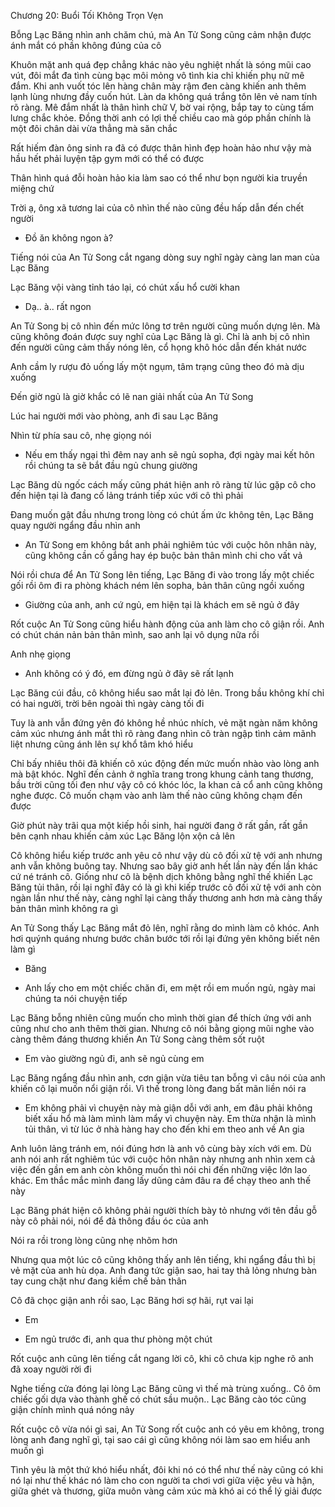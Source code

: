 




Chương 20: Buổi Tối Không Trọn Vẹn

Bỗng Lạc Băng nhìn anh chăm chú, mà An Tử Song cũng cảm nhận được ánh mắt có phần không đúng của cô

Khuôn mặt anh quá đẹp chẳng khác nào yêu nghiệt nhất là sóng mũi cao vút, đôi mắt đa tình cùng bạc môi mỏng vô tình kia chỉ khiến phụ nữ mê đắm. Khi anh vuốt tóc lên hàng chân mày rậm đen càng khiến anh thêm lạnh lùng nhưng đầy cuốn hút. Làn da không quá trắng tôn lên vẻ nam tính rõ ràng. Mê đắm nhất là thân hình chữ V, bờ vai rộng, bắp tay to cùng tấm lưng chắc khỏe. Đồng thời anh có lợi thế chiều cao mà góp phần chính là một đôi chân dài vừa thẳng mà săn chắc

Rất hiếm đàn ông sinh ra đã có được thân hình đẹp hoàn hảo như vậy mà hầu hết phải luyện tập gym mới có thể có được

Thân hình quá đỗi hoàn hảo kia làm sao có thể như bọn người kia truyền miệng chứ

Trời ạ, ông xã tương lai của cô nhìn thế nào cũng đều hấp dẫn đến chết người

- Đồ ăn không ngon à?

Tiếng nói của An Tử Song cắt ngang dòng suy nghĩ ngày càng lan man của Lạc Băng

Lạc Băng vội vàng tỉnh táo lại, có chút xấu hổ cười khan

- Dạ.. à.. rất ngon

An Tử Song bị cô nhìn đến mức lông tơ trên người cũng muốn dựng lên. Mà cũng không đoán được suy nghĩ của Lạc Băng là gì. Chỉ là anh bị cô nhìn đến người cũng cảm thấy nóng lên, cổ họng khô hóc dẫn đến khát nước


Anh cầm ly rượu đỏ uống lấy một ngụm, tâm trạng cũng theo đó mà dịu xuống



Đến giờ ngủ là giờ khắc có lẽ nan giải nhất của An Tử Song

Lúc hai người mới vào phòng, anh đi sau Lạc Băng

Nhìn từ phía sau cô, nhẹ giọng nói

- Nếu em thấy ngại thì đêm nay anh sẽ ngủ sopha, đợi ngày mai kết hôn rồi chúng ta sẽ bắt đầu ngủ chung giường

Lạc Băng dù ngốc cách mấy cũng phát hiện anh rõ ràng từ lúc gặp cô cho đến hiện tại là đang cố lảng tránh tiếp xúc với cô thì phải

Đang muốn gật đầu nhưng trong lòng có chút ấm ức không tên, Lạc Băng quay người ngẩng đầu nhìn anh

- An Tử Song em không bắt anh phải nghiêm túc với cuộc hôn nhân này, cũng không cần cố gắng hay ép buộc bản thân mình chi cho vất vả

Nói rồi chưa để An Tử Song lên tiếng, Lạc Băng đi vào trong lấy một chiếc gối rồi ôm đi ra phòng khách ném lên sopha, bản thân cũng ngồi xuống

- Giường của anh, anh cứ ngủ, em hiện tại là khách em sẽ ngủ ở đây

Rốt cuộc An Tử Song cũng hiểu hành động của anh làm cho cô giận rồi. Anh có chút chán nản bản thân mình, sao anh lại vô dụng nữa rồi

Anh nhẹ giọng

- Anh không có ý đó, em đừng ngủ ở đây sẽ rất lạnh




Lạc Băng cúi đầu, cô không hiểu sao mắt lại đỏ lên. Trong bầu không khí chỉ có hai người, trời bên ngoài thì ngày càng tối đi

Tuy là anh vẫn đứng yên đó không hề nhúc nhích, vẻ mặt ngàn năm không cảm xúc nhưng ánh mắt thì rõ ràng đang nhìn cô tràn ngập tình cảm mãnh liệt nhưng cũng ánh lên sự khổ tâm khó hiểu

Chỉ bấy nhiêu thôi đã khiến cô xúc động đến mức muốn nhào vào lòng anh mà bật khóc. Nghĩ đến cảnh ở nghĩa trang trong khung cảnh tang thương, bầu trời cũng tối đen như vậy cô có khóc lóc, la khan cả cổ anh cũng không nghe được. Cô muốn chạm vào anh làm thế nào cũng không chạm đến được

Giờ phút này trãi qua một kiếp hồi sinh, hai người đang ở rất gần, rất gần bên cạnh nhau khiến cảm xúc Lạc Băng lộn xộn cả lên

Cô không hiểu kiếp trước anh yêu cô như vậy dù cô đối xử tệ với anh nhưng anh vẫn không buông tay. Nhưng sao bây giờ anh hết lần này đến lần khác cứ né tránh cô. Giống như cô là bệnh dịch không bằng nghĩ thế khiến Lạc Băng tủi thân, rồi lại nghĩ đây có là gì khi kiếp trước cô đối xử tệ với anh còn ngàn lần như thế này, càng nghĩ lại càng thấy thương anh hơn mà càng thấy bản thân mình không ra gì

An Tử Song thấy Lạc Băng mắt đỏ lên, nghĩ rằng do mình làm cô khóc. Anh hơi quýnh quáng nhưng bước chân bước tới rồi lại đứng yên không biết nên làm gì

- Băng

- Anh lấy cho em một chiếc chăn đi, em mệt rồi em muốn ngủ, ngày mai chúng ta nói chuyện tiếp

Lạc Băng bỗng nhiên cũng muốn cho mình thời gian để thích ứng với anh cũng như cho anh thêm thời gian. Nhưng cô nói bằng giọng mũi nghe vào càng thêm đáng thương khiến An Tử Song càng thêm sốt ruột

- Em vào giường ngủ đi, anh sẽ ngủ cùng em

Lạc Băng ngẩng đầu nhìn anh, cơn giận vừa tiêu tan bỗng vì câu nói của anh khiến cô lại muốn nổi giận rồi. Vì thế trong lòng đang bất mãn liền nói ra

- Em không phải vì chuyện này mà giận dỗi với anh, em đâu phải không biết xấu hổ mà làm mình làm mẩy vì chuyện này. Em thừa nhận là mình tủi thân, vì từ lúc ở nhà hàng hay cho đến khi em theo anh về An gia

Anh luôn lảng tránh em, nói đúng hơn là anh vô cùng bày xích với em. Dù anh nói anh rất nghiêm túc với cuộc hôn nhân này nhưng anh nhìn xem cả việc đến gần em anh còn không muốn thì nói chi đến những việc lớn lao khác. Em thắc mắc mình đang lấy dũng cảm đâu ra để chạy theo anh thế này

Lạc Băng phát hiện cô không phải người thích bày tỏ nhưng với tên đầu gỗ này cô phải nói, nói để đả thông đầu óc của anh

Nói ra rồi trong lòng cũng nhẹ nhõm hơn

Nhưng qua một lúc cô cũng không thấy anh lên tiếng, khi ngẩng đầu thì bị vẻ mặt của anh hù dọa. Anh đang tức giận sao, hai tay thả lỏng nhưng bàn tay cung chặt như đang kiềm chế bản thân

Cô đã chọc giận anh rồi sao, Lạc Băng hơi sợ hãi, rụt vai lại

- Em

- Em ngủ trước đi, anh qua thư phòng một chút

Rốt cuộc anh cũng lên tiếng cắt ngang lời cô, khi cô chưa kịp nghe rõ anh đã xoay người rời đi

Nghe tiếng cửa đóng lại lòng Lạc Băng cũng vì thế mà trùng xuống.. Cô ôm chiếc gối dựa vào thành ghế có chút sầu muộn.. Lạc Băng cào tóc cũng giận chính mình quá nóng nảy

Rốt cuộc cô vừa nói gì sai, An Tử Song rốt cuộc anh có yêu em không, trong lòng anh đang nghĩ gì, tại sao cái gì cũng không nói làm sao em hiểu anh muốn gì

Tình yêu là một thứ khó hiểu nhất, đôi khi nó có thể như thế này cũng có khi nó lại như thế khác nó làm cho con người ta chơi vơi giữa việc yêu và hận, giữa ghét và thương, giữa muôn vàng cảm xúc mà khó ai có thể lý giải được




